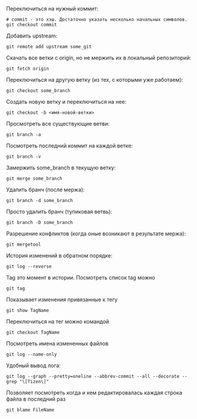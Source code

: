 
Переключиться на нужный коммит:
```
# commit - это хэш. Достаточно указать несколько начальных символов.
git checkout commit
```

Добавить upstream:
```
git remote add upstream some_git
```

Скачать все ветки с origin, но не мержить их в локальный репозиторий:
```
git fetch origin
```

Переключиться на другую ветку (из тех, с которыми уже работаем):
```
git checkout some_branch
```

Создать новую ветку и переключиться на нее:
```
git checkout -b <имя-новой-ветки>
```

Просмотреть все существующие ветви:
```
git branch -a 
```

Посмотреть последний коммит на каждой ветке:
```
git branch -v
```

Замержить some_branch в текущую ветку:
```
git merge some_branch
```

Удалить бранч (после мержа):
```
git branch -d some_branch
```

Просто удалить бранч (тупиковая ветвь):
```
git branch -D some_branch
```

Разрешение конфликтов (когда оные возникают в результате мержа):
```
git mergetool
```

История изменений в обратном порядке:
```
git log --reverse
```

Tag это момент в истории. Посмотреть список tag можно
```
git tag
```

Показывает изменения привязанные к тегу
```
git show TagName 
```

Переключиться на тег можно командой
```
git checkout TagName
```

Посмотреть имена измененных файлов
```
git log --name-only 
```

Удобный вывод лога:
```
git log --graph --pretty=oneline --abbrev-commit --all --decorate --grep "\[Tizen\]"
```

Позволяет посмотреть когда и кем редактировалась каждая строка файла в последний раз
```
git blame FileName
```
